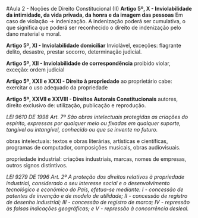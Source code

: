 #Aula 2 - Noções de Direito Constitucional (II)
**Artigo 5º, X -  Inviolabilidade da intimidade, da vida privada, da honra e da imagem das pessoas**
Em caso de violação -> indenização.
A indenização poderá ser cumulativa, o que significa que poderá ser reconhecido o direito de indenização pelo dano material e moral.

**Artigo 5º, XI -  Inviolabilidade domiciliar**
Inviolável, exceções: flagrante delito, desastre, prestar socorro, determinação judicial.

**Artigo 5º, XII - Inviolabilidade de correspondência**
proibido violar, exceção: ordem judicial

**Artigo 5º, XXII e XXXI - Direito à propriedade**
ao proprietário cabe: exercitar o uso adequado da propriedade

**Artigo 5º, XXVII e XXVIII -  Direitos Autorais Constitucionais**
autores, direito exclusivo de: utilização, publicação e reprodução. 

*LEI 9610 DE 1998
Art. 7º
São obras intelectuais protegidas as criações do espírito, expressas por qualquer meio ou fixadas em qualquer suporte, tangível ou intangível, conhecido ou que se invente no futuro.*

obras intelectuais: textos e obras literárias, artísticas e científicas, programas de computador, composições musicais, obras audiovisuais.

propriedade industrial: criações industriais, marcas, nomes de empresas, outros signos distintivos.

*LEI 9279 DE 1996
Art. 2º
A proteção dos direitos relativos à propriedade industrial, considerado o seu interesse social e o desenvolvimento tecnológico e econômico do País, efetua-se mediante:
I - concessão de patentes de invenção e de modelo de utilidade;
II - concessão de registro de desenho industrial;
III - concessão de registro de marca;
IV - repressão às falsas indicações geográficas; e
V - repressão à concorrência desleal.*